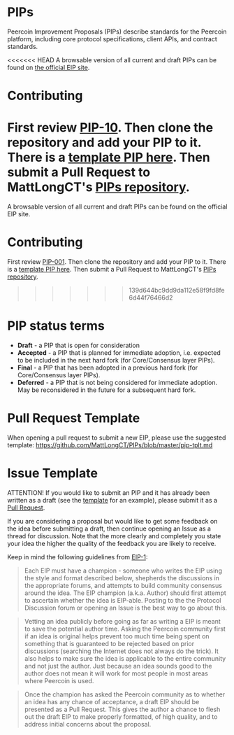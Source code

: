 # PIPs
Peercoin Improvement Proposals (PIPs) describe standards for the Peercoin platform, including core protocol specifications, client APIs, and contract standards.

<<<<<<< HEAD
A browsable version of all current and draft PIPs can be found on [the official EIP site](https://peercoin.net/).

# Contributing
First review [PIP-10](PIPS/pip-10.md). Then clone the repository and add your PIP to it. There is a [template PIP here](pip-tplt.md). Then submit a Pull Request to MattLongCT's [PIPs repository](https://github.com/MattLongCT/PIPs).
=======
A browsable version of all current and draft PIPs can be found on the official EIP site.

# Contributing
First review [PIP-001](PIPS/eip-1.md). Then clone the repository and add your PIP to it. There is a [template PIP here](eip-X.md). Then submit a Pull Request to MattLongCT's [PIPs repository](https://github.com/MattLongCT/PIPs).
>>>>>>> 139d644bc9dd9da112e58f9fd8fe6d44f76466d2

# PIP status terms
* **Draft** - a PIP that is open for consideration
* **Accepted** - a PIP that is planned for immediate adoption, i.e. expected to be included in the next hard fork (for Core/Consensus layer PIPs).
* **Final** - a PIP that has been adopted in a previous hard fork (for Core/Consensus layer PIPs).
* **Deferred** - a PIP that is not being considered for immediate adoption. May be reconsidered in the future for a subsequent hard fork.

# Pull Request Template
When opening a pull request to submit a new EIP, please use the suggested template: https://github.com/MattLongCT/PIPs/blob/master/pip-tplt.md

# Issue Template
ATTENTION! If you would like to submit an PIP and it has already been written as a draft (see the [template](https://github.com/MattLongCT/PIPs/blob/master/pip-tplt.md) for an example), please submit it as a [Pull Request](https://github.com/MattLongCT/PIPs/pulls).

If you are considering a proposal but would like to get some feedback on the idea before submitting a draft, then continue opening an Issue as a thread for discussion.  Note that the more clearly and completely you state your idea the higher the quality of the feedback you are likely to receive.

Keep in mind the following guidelines from [EIP-1](https://github.com/MattLongCT/PIPs/blob/master/PIPS/pip-10.md):

> Each EIP must have a champion - someone who writes the EIP using the style and format described below, shepherds the discussions in the appropriate forums, and attempts to build community consensus around the idea. The EIP champion (a.k.a. Author) should first attempt to ascertain whether the idea is EIP-able. Posting to the the Protocol Discussion forum or opening an Issue is the best way to go about this.

> Vetting an idea publicly before going as far as writing a EIP is meant to save the potential author time. Asking the Peercoin community first if an idea is original helps prevent too much time being spent on something that is guaranteed to be rejected based on prior discussions (searching the Internet does not always do the trick). It also helps to make sure the idea is applicable to the entire community and not just the author. Just because an idea sounds good to the author does not mean it will work for most people in most areas where Peercoin is used.

> Once the champion has asked the Peercoin community as to whether an idea has any chance of acceptance, a draft EIP should be presented as a Pull Request. This gives the author a chance to flesh out the draft EIP to make properly formatted, of high quality, and to address initial concerns about the proposal.